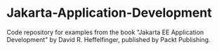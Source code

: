 # Jakarta-Application-Development
Code repository for examples from the book "Jakarta EE Application Development" by David R. Heffelfinger, published by Packt Publishing.
